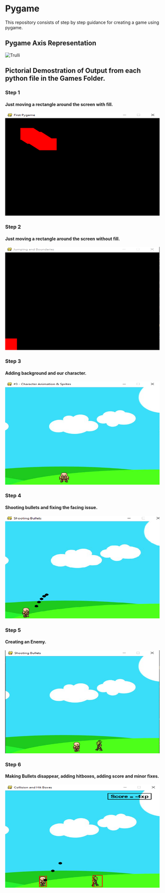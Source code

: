 # Pygame 

This repository consists of step by step guidance for creating a game using pygame.  

## Pygame Axis Representation
<img src="drawing-axis.jpg" alt="Trulli" width="500" height="333">


## Pictorial Demostration of Output from each python file in the Games Folder.
### Step 1 
#### Just moving a rectangle around the screen with fill.
<img src="Step 1.PNG" alt="Trulli" width="500" height="333">


### Step 2
#### Just moving a rectangle around the screen without fill.
<img src="Step 2.PNG" alt="Trulli" width="500" height="333">


### Step 3
#### Adding background and our character.
<img src="Step 3.PNG" alt="Trulli" width="500" height="333">


### Step 4
#### Shooting bullets and fixing the facing issue.
<img src="Step 4.png" alt="Trulli" width="500" height="333">


### Step 5 
#### Creating an Enemy.
<img src="Step 5.PNG" alt="Trulli" width="500" height="333">


### Step 6
#### Making Bullets disappear, adding hitboxes, adding score and minor fixes.
<img src="Step 6.png" alt="Trulli" width="500" height="333">
